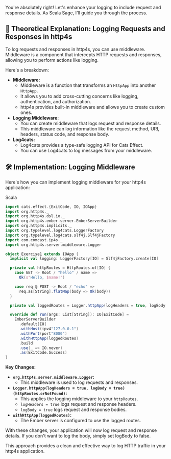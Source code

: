 You're absolutely right! Let's enhance your logging to include request and response details. As Scala Sage, I'll guide you through the process.

## 📖 Theoretical Explanation: Logging Requests and Responses in http4s

To log requests and responses in http4s, you can use middleware. Middleware is a component that intercepts HTTP requests and responses, allowing you to perform actions like logging.

Here's a breakdown:

- **Middleware:**
    - Middleware is a function that transforms an `HttpApp` into another `HttpApp`.
    - It allows you to add cross-cutting concerns like logging, authentication, and authorization.
    - http4s provides built-in middleware and allows you to create custom ones.
- **Logging Middleware:**
    - You can create middleware that logs request and response details.
    - This middleware can log information like the request method, URI, headers, status code, and response body.
- **Log4cats:**
    - Log4cats provides a type-safe logging API for Cats Effect.
    - You can use Log4cats to log messages from your middleware.

## 🛠️ Implementation: Logging Middleware

Here's how you can implement logging middleware for your http4s application:

Scala

```scala
import cats.effect.{ExitCode, IO, IOApp}
import org.http4s._
import org.http4s.dsl.io._
import org.http4s.ember.server.EmberServerBuilder
import org.http4s.implicits._
import org.typelevel.log4cats.LoggerFactory
import org.typelevel.log4cats.slf4j.Slf4jFactory
import com.comcast.ip4s._
import org.http4s.server.middleware.Logger

object Exercise1 extends IOApp {
  implicit val logging: LoggerFactory[IO] = Slf4jFactory.create[IO]

  private val httpRoutes = HttpRoutes.of[IO] {
    case GET -> Root / "hello" / name =>
      Ok(s"Hello, $name!")

    case req @ POST -> Root / "echo" =>
      req.as[String].flatMap(body => Ok(body))
  }

  private val loggedRoutes = Logger.httpApp(logHeaders = true, logBody = true)(httpRoutes.orNotFound)

  override def run(args: List[String]): IO[ExitCode] =
    EmberServerBuilder
      .default[IO]
      .withHost(ipv4"127.0.0.1")
      .withPort(port"8080")
      .withHttpApp(loggedRoutes)
      .build
      .use(_ => IO.never)
      .as(ExitCode.Success)
}
```

**Key Changes:**

- **`org.http4s.server.middleware.Logger`:**
    - This middleware is used to log requests and responses.
- **`Logger.httpApp(logHeaders = true, logBody = true)(httpRoutes.orNotFound)`:**
    - This applies the logging middleware to your `httpRoutes`.
    - `logHeaders = true` logs request and response headers.
    - `logBody = true` logs request and response bodies.
- **`withHttpApp(loggedRoutes)`:**
    - The Ember server is configured to use the logged routes.

With these changes, your application will now log request and response details. If you don't want to log the body, simply set logBody to false.

This approach provides a clean and effective way to log HTTP traffic in your http4s application.